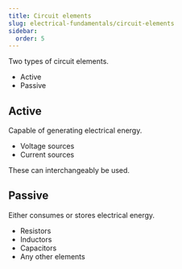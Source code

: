 ```yaml
---
title: Circuit elements
slug: electrical-fundamentals/circuit-elements
sidebar:
  order: 5
---
```


Two types of circuit elements.

- Active
- Passive

## Active

Capable of generating electrical energy.

- Voltage sources
- Current sources

These can interchangeably be used.

## Passive

Either consumes or stores electrical energy.

- Resistors
- Inductors
- Capacitors
- Any other elements
